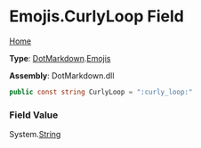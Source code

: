 # Emojis\.CurlyLoop Field

[Home](../../../README.md)

**Type**: [DotMarkdown](../../README.md)\.[Emojis](../README.md)

**Assembly**: DotMarkdown\.dll

```csharp
public const string CurlyLoop = ":curly_loop:"
```

### Field Value

System\.[String](https://docs.microsoft.com/en-us/dotnet/api/system.string)